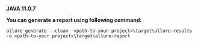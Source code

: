 **JAVA 11.0.7**

**You can generate a report using following command:**
```
allure generate --clean  <path-to-your project>\target\allure-results -o <path-to-your project>\target\allure-report
```
